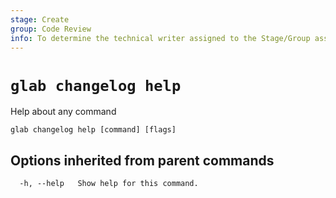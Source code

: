 ```yaml
---
stage: Create
group: Code Review
info: To determine the technical writer assigned to the Stage/Group associated with this page, see https://about.gitlab.com/handbook/product/ux/technical-writing/#assignments
---
```


<!--
This documentation is auto generated by a script.
Please do not edit this file directly. Run `make gen-docs` instead.
-->

# `glab changelog help`

Help about any command

```plaintext
glab changelog help [command] [flags]
```

## Options inherited from parent commands

```plaintext
  -h, --help   Show help for this command.
```
